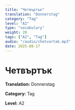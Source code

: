```yaml
---
title: "Четвъртък"
translation: "Donnerstag"
category: "Tag"
level: "A2"
type: "vocabulary"
weight: 20
tags: ["A2", "Tag"]
audio: "/audio/chetvartak.mp3"
date: 2025-08-17
---
```


# Четвъртък

**Translation:** Donnerstag

**Category:** Tag

**Level:** A2

